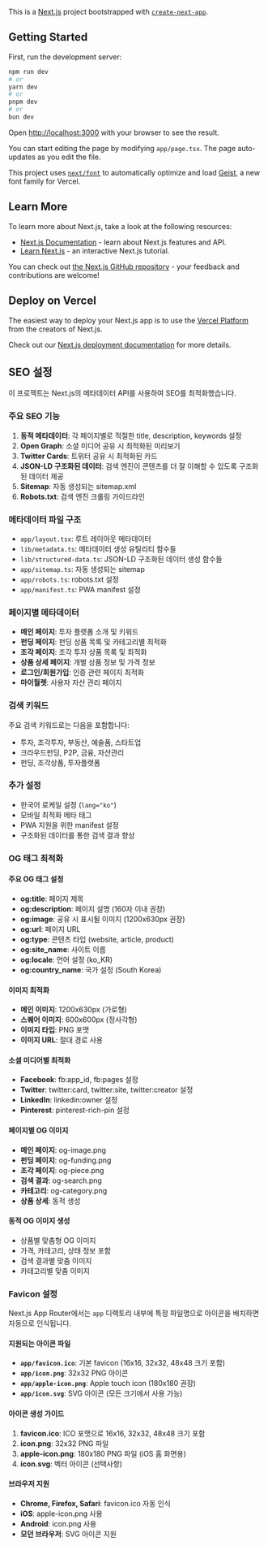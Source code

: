 This is a [Next.js](https://nextjs.org) project bootstrapped with [`create-next-app`](https://nextjs.org/docs/app/api-reference/cli/create-next-app).

## Getting Started

First, run the development server:

```bash
npm run dev
# or
yarn dev
# or
pnpm dev
# or
bun dev
```

Open [http://localhost:3000](http://localhost:3000) with your browser to see the result.

You can start editing the page by modifying `app/page.tsx`. The page auto-updates as you edit the file.

This project uses [`next/font`](https://nextjs.org/docs/app/building-your-application/optimizing/fonts) to automatically optimize and load [Geist](https://vercel.com/font), a new font family for Vercel.

## Learn More

To learn more about Next.js, take a look at the following resources:

- [Next.js Documentation](https://nextjs.org/docs) - learn about Next.js features and API.
- [Learn Next.js](https://nextjs.org/learn) - an interactive Next.js tutorial.

You can check out [the Next.js GitHub repository](https://github.com/vercel/next.js) - your feedback and contributions are welcome!

## Deploy on Vercel

The easiest way to deploy your Next.js app is to use the [Vercel Platform](https://vercel.com/new?utm_medium=default-template&filter=next.js&utm_source=create-next-app&utm_campaign=create-next-app-readme) from the creators of Next.js.

Check out our [Next.js deployment documentation](https://nextjs.org/docs/app/building-your-application/deploying) for more details.

## SEO 설정

이 프로젝트는 Next.js의 메타데이터 API를 사용하여 SEO를 최적화했습니다.

### 주요 SEO 기능

1. **동적 메타데이터**: 각 페이지별로 적절한 title, description, keywords 설정
2. **Open Graph**: 소셜 미디어 공유 시 최적화된 미리보기
3. **Twitter Cards**: 트위터 공유 시 최적화된 카드
4. **JSON-LD 구조화된 데이터**: 검색 엔진이 콘텐츠를 더 잘 이해할 수 있도록 구조화된 데이터 제공
5. **Sitemap**: 자동 생성되는 sitemap.xml
6. **Robots.txt**: 검색 엔진 크롤링 가이드라인

### 메타데이터 파일 구조

- `app/layout.tsx`: 루트 레이아웃 메타데이터
- `lib/metadata.ts`: 메타데이터 생성 유틸리티 함수들
- `lib/structured-data.ts`: JSON-LD 구조화된 데이터 생성 함수들
- `app/sitemap.ts`: 자동 생성되는 sitemap
- `app/robots.ts`: robots.txt 설정
- `app/manifest.ts`: PWA manifest 설정

### 페이지별 메타데이터

- **메인 페이지**: 투자 플랫폼 소개 및 키워드
- **펀딩 페이지**: 펀딩 상품 목록 및 카테고리별 최적화
- **조각 페이지**: 조각 투자 상품 목록 및 최적화
- **상품 상세 페이지**: 개별 상품 정보 및 가격 정보
- **로그인/회원가입**: 인증 관련 페이지 최적화
- **마이월렛**: 사용자 자산 관리 페이지

### 검색 키워드

주요 검색 키워드로는 다음을 포함합니다:

- 투자, 조각투자, 부동산, 예술품, 스타트업
- 크라우드펀딩, P2P, 금융, 자산관리
- 펀딩, 조각상품, 투자플랫폼

### 추가 설정

- 한국어 로케일 설정 (`lang="ko"`)
- 모바일 최적화 메타 태그
- PWA 지원을 위한 manifest 설정
- 구조화된 데이터를 통한 검색 결과 향상

### OG 태그 최적화

#### 주요 OG 태그 설정

- **og:title**: 페이지 제목
- **og:description**: 페이지 설명 (160자 이내 권장)
- **og:image**: 공유 시 표시될 이미지 (1200x630px 권장)
- **og:url**: 페이지 URL
- **og:type**: 콘텐츠 타입 (website, article, product)
- **og:site_name**: 사이트 이름
- **og:locale**: 언어 설정 (ko_KR)
- **og:country_name**: 국가 설정 (South Korea)

#### 이미지 최적화

- **메인 이미지**: 1200x630px (가로형)
- **스퀘어 이미지**: 600x600px (정사각형)
- **이미지 타입**: PNG 포맷
- **이미지 URL**: 절대 경로 사용

#### 소셜 미디어별 최적화

- **Facebook**: fb:app_id, fb:pages 설정
- **Twitter**: twitter:card, twitter:site, twitter:creator 설정
- **LinkedIn**: linkedin:owner 설정
- **Pinterest**: pinterest-rich-pin 설정

#### 페이지별 OG 이미지

- **메인 페이지**: og-image.png
- **펀딩 페이지**: og-funding.png
- **조각 페이지**: og-piece.png
- **검색 결과**: og-search.png
- **카테고리**: og-category.png
- **상품 상세**: 동적 생성

#### 동적 OG 이미지 생성

- 상품별 맞춤형 OG 이미지
- 가격, 카테고리, 상태 정보 포함
- 검색 결과별 맞춤 이미지
- 카테고리별 맞춤 이미지

### Favicon 설정

Next.js App Router에서는 `app` 디렉토리 내부에 특정 파일명으로 아이콘을 배치하면 자동으로 인식됩니다.

#### 지원되는 아이콘 파일

- **`app/favicon.ico`**: 기본 favicon (16x16, 32x32, 48x48 크기 포함)
- **`app/icon.png`**: 32x32 PNG 아이콘
- **`app/apple-icon.png`**: Apple touch icon (180x180 권장)
- **`app/icon.svg`**: SVG 아이콘 (모든 크기에서 사용 가능)

#### 아이콘 생성 가이드

1. **favicon.ico**: ICO 포맷으로 16x16, 32x32, 48x48 크기 포함
2. **icon.png**: 32x32 PNG 파일
3. **apple-icon.png**: 180x180 PNG 파일 (iOS 홈 화면용)
4. **icon.svg**: 벡터 아이콘 (선택사항)

#### 브라우저 지원

- **Chrome, Firefox, Safari**: favicon.ico 자동 인식
- **iOS**: apple-icon.png 사용
- **Android**: icon.png 사용
- **모던 브라우저**: SVG 아이콘 지원
